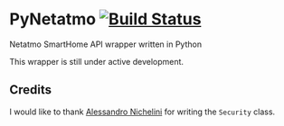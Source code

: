 # PyNetatmo [![Build Status](https://travis-ci.org/fabiocody/PyNetatmo.svg?branch=master)](https://travis-ci.org/fabiocody/PyNetatmo)
Netatmo SmartHome API wrapper written in Python

This wrapper is still under active development.

## Credits
I would like to thank [Alessandro Nichelini](https://github.com/Alenichel) for writing the `Security` class.
